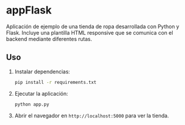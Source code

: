 # appFlask

Aplicación de ejemplo de una tienda de ropa desarrollada con Python y Flask. Incluye una plantilla HTML responsive que se comunica con el backend mediante diferentes rutas.

## Uso

1. Instalar dependencias:
   ```bash
   pip install -r requirements.txt
   ```
2. Ejecutar la aplicación:
   ```bash
   python app.py
   ```
3. Abrir el navegador en `http://localhost:5000` para ver la tienda.
